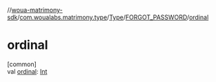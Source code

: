 //[woua-matrimony-sdk](../../../../index.md)/[com.woualabs.matrimony.type](../../index.md)/[Type](../index.md)/[FORGOT_PASSWORD](index.md)/[ordinal](ordinal.md)

# ordinal

[common]\
val [ordinal](ordinal.md): [Int](https://kotlinlang.org/api/latest/jvm/stdlib/kotlin/-int/index.html)
